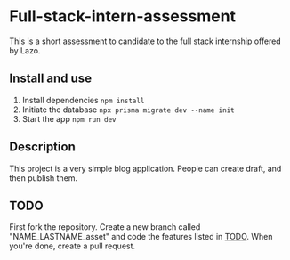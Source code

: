# Full-stack-intern-assessment

This is a short assessment to candidate to the full stack internship offered by Lazo.

## Install and use

1. Install dependencies `npm install`
2. Initiate the database `npx prisma migrate dev --name init`
3. Start the app `npm run dev`

## Description

This project is a very simple blog application. People can create draft, and then publish them.

## TODO

First fork the repository. Create a new branch called "NAME_LASTNAME_asset" and code the features listed in [TODO](TODO.md). When you're done, create a pull request.